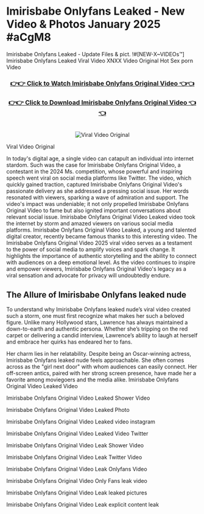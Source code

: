 # Imirisbabe Onlyfans Leaked - New Video & Photos January 2025 #aCgM8

Imirisbabe Onlyfans Leaked - Update Files & pict. !#[NEW-X~VIDEOs™] Imirisbabe Onlyfans Leaked Viral Video XNXX Video Original Hot Sex porn Video
<br>
<div align="center">
<h3><a href="https://links2leaks.com?utm_source=imirisbabe&utm_medium=gitlong" rel="nofollow">👉👉 Click to Watch Imirisbabe Onlyfans Original Video 👈👈</a></h3>
<h3><a href="https://links2leaks.com?utm_source=imirisbabe&utm_medium=gitlong" rel="nofollow">👉👉 Click to Download Imirisbabe Onlyfans Original Video 👈👈</a></h3>
<br>
<a href="https://links2leaks.com?utm_source=imirisbabe&utm_medium=gitlong" rel="nofollow"><img src="https://i.ibb.co/Gkj2r4b/banner.png" alt="Viral Video Original" style="max-width: 100%; display: inline-block;" data-target="animated-image.originalImage"></a>
</div>

Viral Video Original

In today's digital age, a single video can catapult an individual into internet stardom. Such was the case for Imirisbabe Onlyfans Original Video, a contestant in the 2024 Ms. competition, whose powerful and inspiring speech went viral on social media platforms like Twitter.
The video, which quickly gained traction, captured Imirisbabe Onlyfans Original Video's passionate delivery as she addressed a pressing social issue. Her words resonated with viewers, sparking a wave of admiration and support. The video's impact was undeniable; it not only propelled Imirisbabe Onlyfans Original Video to fame but also ignited important conversations about relevant social issue.
Imirisbabe Onlyfans Original Video Leaked video took the internet by storm and amazed viewers on various social media platforms. Imirisbabe Onlyfans Original Video Leaked, a young and talented digital creator, recently became famous thanks to this interesting video.
The Imirisbabe Onlyfans Original Video 2025 viral video serves as a testament to the power of social media to amplify voices and spark change. It highlights the importance of authentic storytelling and the ability to connect with audiences on a deep emotional level. As the video continues to inspire and empower viewers, Imirisbabe Onlyfans Original Video's legacy as a viral sensation and advocate for privacy will undoubtedly endure.

<h2>The Allure of Imirisbabe Onlyfans leaked nude</h2>


To understand why Imirisbabe Onlyfans leaked nude’s viral video created such a storm, one must first recognize what makes her such a beloved figure. Unlike many Hollywood stars, Lawrence has always maintained a down-to-earth and authentic persona. Whether she’s tripping on the red carpet or delivering a candid interview, Lawrence’s ability to laugh at herself and embrace her quirks has endeared her to fans.

Her charm lies in her relatability. Despite being an Oscar-winning actress, Imirisbabe Onlyfans leaked nude feels approachable. She often comes across as the "girl next door" with whom audiences can easily connect. Her off-screen antics, paired with her strong screen presence, have made her a favorite among moviegoers and the media alike.
Imirisbabe Onlyfans Original Video Leaked Video

Imirisbabe Onlyfans Original Video Leaked Shower Video

Imirisbabe Onlyfans Original Video Leaked Photo

Imirisbabe Onlyfans Original Video Leaked video instagram

Imirisbabe Onlyfans Original Video Leaked Video Twitter

Imirisbabe Onlyfans Original Video Leak Shower Video

Imirisbabe Onlyfans Original Video Leak Twitter Video

Imirisbabe Onlyfans Original Video Leak Onlyfans Video

Imirisbabe Onlyfans Original Video Only Fans leak video

Imirisbabe Onlyfans Original Video Leak leaked pictures

Imirisbabe Onlyfans Original Video Leak explicit content leak